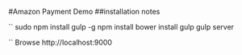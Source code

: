 #Amazon Payment Demo
##installation notes



`` 
   sudo  npm install gulp -g 
   npm install
   bower install
   gulp
   gulp server 
   
   ``
 Browse http://localhost:9000

